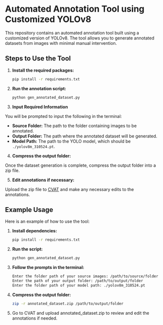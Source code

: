 # Automated Annotation Tool using Customized YOLOv8

This repository contains an automated annotation tool built using a customized version of YOLOv8. The tool allows you to generate annotated datasets from images with minimal manual intervention.

## Steps to Use the Tool

1. **Install the required packages:**
   ```sh
   pip install -r requirements.txt

2. **Run the annotation script:**
   ```sh
   python gen_annotated_dataset.py

3. **Input Required Information**

You will be prompted to input the following in the terminal:

- **Source Folder:** The path to the folder containing images to be annotated.
- **Output Folder:** The path where the annotated dataset will be generated.
- **Model Path:** The path to the YOLO model, which should be `./yolov8m_310524.pt`.

4. **Compress the output folder:**

Once the dataset generation is complete, compress the output folder into a zip file.

5. **Edit annotations if necessary:**

Upload the zip file to [CVAT](https://cvat.org/) and make any necessary edits to the annotations.

## Example Usage
Here is an example of how to use the tool:

1. **Install dependencies:**
    ```sh
    pip install -r requirements.txt

2. **Run the script:**
    ```sh
    python gen_annotated_dataset.py

3. **Follow the prompts in the terminal:**
    ```sh
    Enter the folder path of your source images: /path/to/source/folder
    Enter the path of your output folder: /path/to/output/folder
    Enter the folder path of your model path: ./yolov8m_310524.pt

4. **Compress the output folder:**
    ```sh
    zip -r annotated_dataset.zip /path/to/output/folder

5. Go to CVAT and upload annotated_dataset.zip to review and edit the annotations if needed.